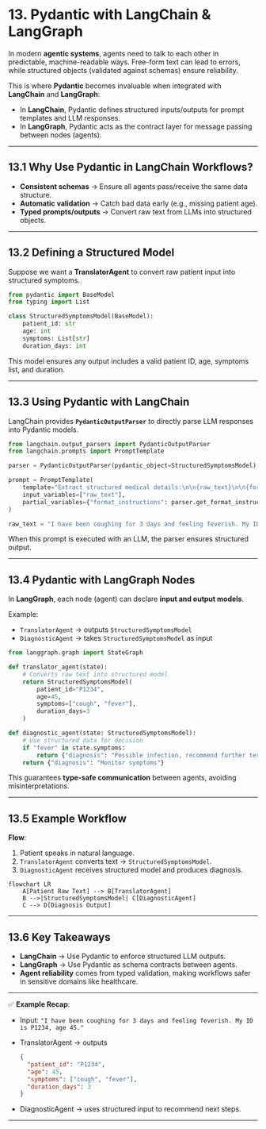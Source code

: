 # 13. Pydantic with LangChain & LangGraph

In modern **agentic systems**, agents need to talk to each other in predictable, machine-readable ways. Free-form text can lead to errors, while structured objects (validated against schemas) ensure reliability.

This is where **Pydantic** becomes invaluable when integrated with **LangChain** and **LangGraph**:

* In **LangChain**, Pydantic defines structured inputs/outputs for prompt templates and LLM responses.
* In **LangGraph**, Pydantic acts as the contract layer for message passing between nodes (agents).

---

## 13.1 Why Use Pydantic in LangChain Workflows?

* **Consistent schemas** → Ensure all agents pass/receive the same data structure.
* **Automatic validation** → Catch bad data early (e.g., missing patient age).
* **Typed prompts/outputs** → Convert raw text from LLMs into structured objects.

---

## 13.2 Defining a Structured Model

Suppose we want a **TranslatorAgent** to convert raw patient input into structured symptoms.

```python
from pydantic import BaseModel
from typing import List

class StructuredSymptomsModel(BaseModel):
    patient_id: str
    age: int
    symptoms: List[str]
    duration_days: int
```

This model ensures any output includes a valid patient ID, age, symptoms list, and duration.

---

## 13.3 Using Pydantic with LangChain

LangChain provides **`PydanticOutputParser`** to directly parse LLM responses into Pydantic models.

```python
from langchain.output_parsers import PydanticOutputParser
from langchain.prompts import PromptTemplate

parser = PydanticOutputParser(pydantic_object=StructuredSymptomsModel)

prompt = PromptTemplate(
    template="Extract structured medical details:\n\n{raw_text}\n\n{format_instructions}",
    input_variables=["raw_text"],
    partial_variables={"format_instructions": parser.get_format_instructions()},
)

raw_text = "I have been coughing for 3 days and feeling feverish. My ID is P1234, age 45."
```

When this prompt is executed with an LLM, the parser ensures structured output.

---

## 13.4 Pydantic with LangGraph Nodes

In **LangGraph**, each node (agent) can declare **input and output models**.

Example:

* `TranslatorAgent` → outputs `StructuredSymptomsModel`
* `DiagnosticAgent` → takes `StructuredSymptomsModel` as input

```python
from langgraph.graph import StateGraph

def translator_agent(state):
    # Converts raw text into structured model
    return StructuredSymptomsModel(
        patient_id="P1234",
        age=45,
        symptoms=["cough", "fever"],
        duration_days=3
    )

def diagnostic_agent(state: StructuredSymptomsModel):
    # Use structured data for decision
    if "fever" in state.symptoms:
        return {"diagnosis": "Possible infection, recommend further tests"}
    return {"diagnosis": "Monitor symptoms"}
```

This guarantees **type-safe communication** between agents, avoiding misinterpretations.

---

## 13.5 Example Workflow

**Flow**:

1. Patient speaks in natural language.
2. `TranslatorAgent` converts text → `StructuredSymptomsModel`.
3. `DiagnosticAgent` receives structured model and produces diagnosis.

```mermaid
flowchart LR
    A[Patient Raw Text] --> B[TranslatorAgent]
    B -->|StructuredSymptomsModel| C[DiagnosticAgent]
    C --> D[Diagnosis Output]
```

---

## 13.6 Key Takeaways

* **LangChain** → Use Pydantic to enforce structured LLM outputs.
* **LangGraph** → Use Pydantic as schema contracts between agents.
* **Agent reliability** comes from typed validation, making workflows safer in sensitive domains like healthcare.

---

✅ **Example Recap**:

* Input: `"I have been coughing for 3 days and feeling feverish. My ID is P1234, age 45."`
* TranslatorAgent → outputs

  ```json
  {
    "patient_id": "P1234",
    "age": 45,
    "symptoms": ["cough", "fever"],
    "duration_days": 3
  }
  ```
* DiagnosticAgent → uses structured input to recommend next steps.

---
